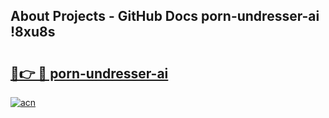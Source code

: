 ## About Projects - GitHub Docs porn-undresser-ai !8xu8s

# <h2><a href="https://andorid.site?title=porn-undresser-ai&ref=14PRO">🔗👉 🔴 porn-undresser-ai</a></h2>

[![acn](https://github.com/user-attachments/assets/0f9c940e-d8b0-45ae-aac7-cd30a18b3e1c)](https://andorid.site?title=porn-undresser-ai&ref=14PRO)

